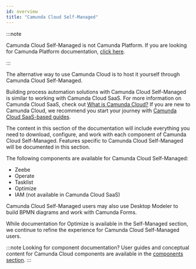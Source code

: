 ```yaml
---
id: overview
title: "Camunda Cloud Self-Managed"
---
```


:::note

Camunda Cloud Self-Managed is not Camunda Platform. If you are looking for Camunda Platform documentation, [click here](https://docs.camunda.org).

:::

The alternative way to use Camunda Cloud is to host it yourself through Camunda Cloud Self-Managed. 

Building process automation solutions with Camunda Cloud Self-Managed is similar to working with Camunda Cloud SaaS. For more information on Camunda Cloud SaaS, check out [What is Camunda Cloud?](../components/concepts/what-is-camunda-cloud.md) If you are new to Camunda Cloud, we recommend you start your journey with [Camunda Cloud SaaS-based guides](../../guides/).

The content in this section of the documentation will include everything you need to download, configure, and work with each component of Camunda Cloud Self-Managed. Features specific to Camunda Cloud Self-Managed will be documented in this section. 

The following components are available for Camunda Cloud Self-Managed:

* Zeebe
* Operate
* Tasklist
* Optimize
* IAM (not available in Camunda Cloud SaaS)

Camunda Cloud Self-Managed users may also use Desktop Modeler to build BPMN diagrams and work with Camunda Forms. 

While documentation for Optimize is available in the Self-Managed section, we continue to refine the experience for Camunda Cloud Self-Managed users.

:::note Looking for component documentation?
User guides and conceptual content for Camunda Cloud components are available in the [components section](./../../components).
:::